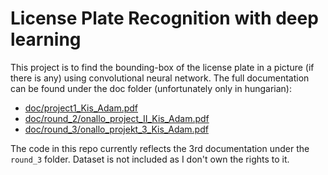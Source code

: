 # License Plate Recognition with deep learning

This project is to find the bounding-box of the license plate in a picture (if there is any) using convolutional neural
network. The full documentation can be found under the doc folder (unfortunately only in hungarian):
- [doc/project1_Kis_Adam.pdf](doc/project1_Kis_Adam.pdf)
- [doc/round_2/onallo_project_II_Kis_Adam.pdf](doc/round_2/onallo_project_II_Kis_Adam.pdf)
- [doc/round_3/onallo_projekt_3_Kis_Adam.pdf](doc/round_3/onallo_projekt_3_Kis_Adam.pdf)

The code in this repo currently reflects the 3rd documentation under the `round_3` folder. Dataset is not included as I
don't own the rights to it.